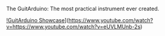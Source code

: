 The GuitArduino: The most practical instrument ever created.

[!GuitArduino Showcase](https://img.youtube.com/vi/https://www.youtube.com/watch?v=eUVLMUnb-2s/0.jpg)](https://www.youtube.com/watch?v=https://www.youtube.com/watch?v=eUVLMUnb-2s)
